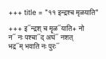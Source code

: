 +++
title = "११ इन्द्रश्च मृळयाति"

+++
इ᳓न्द्रश् च मॄळ᳓याति+ नो  
न᳓ नः पश्चा᳓द् अघं᳓ नशत्  
भद्र᳓म् भवाति नः पुरः᳓